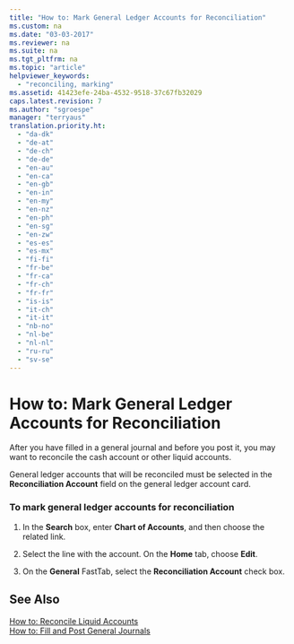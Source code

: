 ```yaml
---
title: "How to: Mark General Ledger Accounts for Reconciliation"
ms.custom: na
ms.date: "03-03-2017"
ms.reviewer: na
ms.suite: na
ms.tgt_pltfrm: na
ms.topic: "article"
helpviewer_keywords: 
  - "reconciling, marking"
ms.assetid: 41423efe-24ba-4532-9518-37c67fb32029
caps.latest.revision: 7
ms.author: "sgroespe"
manager: "terryaus"
translation.priority.ht: 
  - "da-dk"
  - "de-at"
  - "de-ch"
  - "de-de"
  - "en-au"
  - "en-ca"
  - "en-gb"
  - "en-in"
  - "en-my"
  - "en-nz"
  - "en-ph"
  - "en-sg"
  - "en-zw"
  - "es-es"
  - "es-mx"
  - "fi-fi"
  - "fr-be"
  - "fr-ca"
  - "fr-ch"
  - "fr-fr"
  - "is-is"
  - "it-ch"
  - "it-it"
  - "nb-no"
  - "nl-be"
  - "nl-nl"
  - "ru-ru"
  - "sv-se"
---
```

# How to: Mark General Ledger Accounts for Reconciliation
After you have filled in a general journal and before you post it, you may want to reconcile the cash account or other liquid accounts.  
  
 General ledger accounts that will be reconciled must be selected in the **Reconciliation Account** field on the general ledger account card.  
  
### To mark general ledger accounts for reconciliation  
  
1.  In the **Search** box, enter **Chart of Accounts**, and then choose the related link.  
  
2.  Select the line with the account. On the **Home** tab, choose **Edit**.  
  
3.  On the **General** FastTab, select the **Reconciliation Account** check box.  
  
## See Also  
 [How to: Reconcile Liquid Accounts](../Finance/how-to-reconcile-liquid-accounts.md)   
 [How to: Fill and Post General Journals](../Finance/how-to-fill-and-post-general-journals.md)